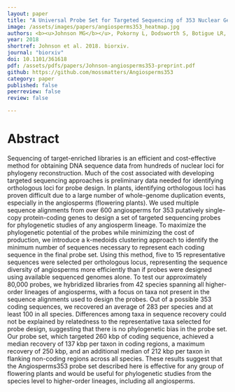 ```yaml
---
layout: paper
title: "A Universal Probe Set for Targeted Sequencing of 353 Nuclear Genes from Any Flowering Plant Designed Using k-medoids Clustering"
image: /assets/images/papers/angiosperms353_heatmap.jpg
authors: <b><u>Johnson MG</b></u>, Pokorny L, Dodsworth S, Botigue LR, Cowan RS, Devault A, Eiserhardt WL, Epitawalage N, Forest F, Kim JT, Leebens-Mack JH, Leitch IJ, Maurin O, Soltis DE, Soltis PS, Wong GK, Baker WJ, and Wickett NJ.
year: 2018
shortref: Johnson et al. 2018. biorxiv.
journal: "biorxiv"
doi: 10.1101/361618
pdf: /assets/pdfs/papers/Johnson-angiosperms353-preprint.pdf
github: https://github.com/mossmatters/Angiosperms353
category: paper
published: false
peerreview: false
review: false

---
```


# Abstract


Sequencing of target-enriched libraries is an efficient and cost-effective method for obtaining DNA sequence data from hundreds of nuclear loci for phylogeny reconstruction. Much of the cost associated with developing targeted sequencing approaches is preliminary data needed for identifying orthologous loci for probe design. In plants, identifying orthologous loci has proven difficult due to a large number of whole-genome duplication events, especially in the angiosperms (flowering plants). We used multiple sequence alignments from over 600 angiosperms for 353 putatively single-copy protein-coding genes to design a set of targeted sequencing probes for phylogenetic studies of any angiosperm lineage. To maximize the phylogenetic potential of the probes while minimizing the cost of production, we introduce a k-medoids clustering approach to identify the minimum number of sequences necessary to represent each coding sequence in the final probe set. Using this method, five to 15 representative sequences were selected per orthologous locus, representing the sequence diversity of angiosperms more efficiently than if probes were designed using available sequenced genomes alone. To test our approximately 80,000 probes, we hybridized libraries from 42 species spanning all higher-order lineages of angiosperms, with a focus on taxa not present in the sequence alignments used to design the probes. Out of a possible 353 coding sequences, we recovered an average of 283 per species and at least 100 in all species. Differences among taxa in sequence recovery could not be explained by relatedness to the representative taxa selected for probe design, suggesting that there is no phylogenetic bias in the probe set. Our probe set, which targeted 260 kbp of coding sequence, achieved a median recovery of 137 kbp per taxon in coding regions, a maximum recovery of 250 kbp, and an additional median of 212 kbp per taxon in flanking non-coding regions across all species. These results suggest that the Angiosperms353 probe set described here is effective for any group of flowering plants and would be useful for phylogenetic studies from the species level to higher-order lineages, including all angiosperms.

